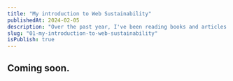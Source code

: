 ```yaml
---
title: "My introduction to Web Sustainability"
publishedAt: 2024-02-05
description: "Over the past year, I've been reading books and articles about Sustainability in software engineering..."
slug: "01-my-introduction-to-web-sustainability"
isPublish: true
---
```


## Coming soon.

